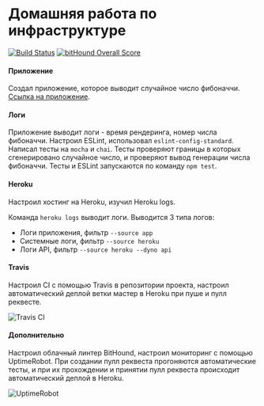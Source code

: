 # Домашняя работа по инфраструктуре

[![Build Status](https://travis-ci.org/Ellaylone/htask6.svg?branch=master)](https://travis-ci.org/Ellaylone/htask6)
[![bitHound Overall Score](https://www.bithound.io/github/Ellaylone/htask6/badges/score.svg)](https://www.bithound.io/github/Ellaylone/htask6)

#### Приложение

Создал приложение, которое выводит случайное число фибоначчи. [Ссылка на приложение](https://immense-bayou-36533.herokuapp.com/).

#### Логи

Приложение выводит логи - время рендеринга, номер числа фибоначчи. Настроил ESLint, использовал `eslint-config-standard`. Написал тесты на `mocha` и `chai`. Тесты проверяют границы в которых сгенерировано случайное число, и проверяют вывод генерации числа фибоначчи. Тесты и ESLint запускаются по команду `npm test`.

#### Heroku

Настроил хостинг на Heroku, изучил Heroku logs.

Команда `heroku logs` выводит логи. Выводится 3 типа логов:
* Логи приложения, фильтр `--source app`
* Системные логи, фильтр `--source heroku`
* Логи API, фильтр `--source heroku --dyno api`

#### Travis

Настроил CI с помощью Travis в репозитории проекта, настроил автоматический деплой ветки мастер в Heroku при пуше и пулл реквесте.

![Travis CI](https://cloud.githubusercontent.com/assets/4200528/17568604/30c3214c-5f4d-11e6-8262-927846d2988b.jpg)

#### Дополнительно

Настроил облачный линтер BitHound, настроил мониторинг с помощью UptimeRobot. При создании пулл реквеста прогоняются автоматические тесты, и при их прохождении и принятии пулл реквеста происходит автоматический деплой в Heroku.

![UptimeRobot](https://cloud.githubusercontent.com/assets/4200528/17568559/02268856-5f4d-11e6-95d7-53d6974db8dc.jpg)

